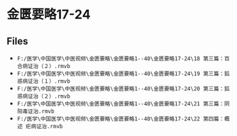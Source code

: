 # 金匮要略17-24

## Files

- `F:/医学\中国医学\中医视频\金匮要略\金匮要略1--40\金匮要略17-24\18 第三篇：百合病证治（２）.rmvb`
- `F:/医学\中国医学\中医视频\金匮要略\金匮要略1--40\金匮要略17-24\19 第三篇：狐惑病证治（１）.rmvb`
- `F:/医学\中国医学\中医视频\金匮要略\金匮要略1--40\金匮要略17-24\20 第三篇：狐惑病证治（２）.rmvb`
- `F:/医学\中国医学\中医视频\金匮要略\金匮要略1--40\金匮要略17-24\21 第三篇：阴阳毒证治.rmvb`
- `F:/医学\中国医学\中医视频\金匮要略\金匮要略1--40\金匮要略17-24\22 第四篇：概述 疟病证治.rmvb`
